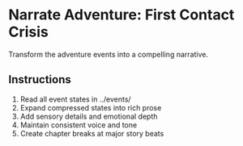 # Narrate Adventure: First Contact Crisis

Transform the adventure events into a compelling narrative.

## Instructions
1. Read all event states in ../events/
2. Expand compressed states into rich prose
3. Add sensory details and emotional depth
4. Maintain consistent voice and tone
5. Create chapter breaks at major story beats